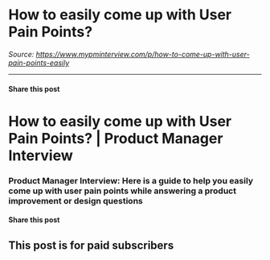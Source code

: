 # How to easily come up with User Pain Points?

*Source: https://www.mypminterview.com/p/how-to-come-up-with-user-pain-points-easily*

---

#### Share this post

# How to easily come up with User Pain Points? | Product Manager Interview

### Product Manager Interview: Here is a guide to help you easily come up with user pain points while answering a product improvement or design questions

#### Share this post

## This post is for paid subscribers

